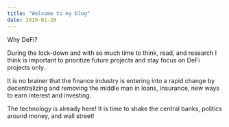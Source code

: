 ```yaml
---
title: "Welcome to my blog"
date: 2019-01-20
---
```


Why DeFi?

During the lock-down and with so much time to think, read, and research I think is
important to prioritize future projects and stay focus on DeFi projects only.

It is no brainer that the finance industry is entering into a rapid change by
decentralizing and removing the middle man in loans, insurance, new ways to earn
interest and investing.

The technology is already here! It is time to shake the central banks, politics around money, and wall street!



